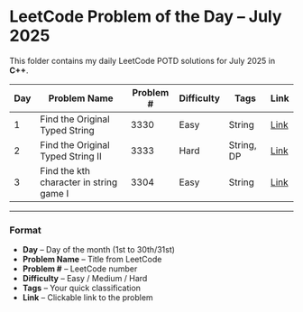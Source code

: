 # LeetCode Problem of the Day – July 2025

This folder contains my daily LeetCode POTD solutions for July 2025 in **C++**.

| Day  | Problem Name                                      | Problem # | Difficulty | Tags                     | Link                                              |
|------|---------------------------------------------------|-----------|------------|--------------------------|---------------------------------------------------|
| 1    | Find the Original Typed String                    | 3330      | Easy       | String                   | [Link](https://leetcode.com/problems/find-the-original-typed-string-i/description/) |
| 2  | Find the Original Typed String II                   | 3333      | Hard        | String, DP              | [Link](https://leetcode.com/problems/find-the-original-typed-string-ii/description/)                                               |
| 3    | Find the kth character in string game I                    | 3304      | Easy       | String                   | [Link](https://leetcode.com/problems/find-the-k-th-character-in-string-game-i/description/) |

---

### Format

- **Day** – Day of the month (1st to 30th/31st)
- **Problem Name** – Title from LeetCode
- **Problem #** – LeetCode number
- **Difficulty** – Easy / Medium / Hard
- **Tags** – Your quick classification 
- **Link** – Clickable link to the problem

